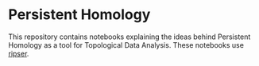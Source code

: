 # Persistent Homology

This repository contains notebooks explaining the ideas behind Persistent Homology as a tool for Topological Data Analysis. These notebooks use [ripser](https://github.com/scikit-tda/ripser.py).
